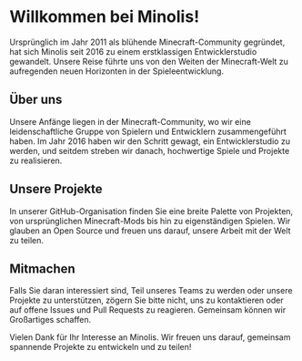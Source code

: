 # Willkommen bei Minolis!

Ursprünglich im Jahr 2011 als blühende Minecraft-Community gegründet, hat sich Minolis seit 2016 zu einem erstklassigen Entwicklerstudio gewandelt. Unsere Reise führte uns von den Weiten der Minecraft-Welt zu aufregenden neuen Horizonten in der Spieleentwicklung.

## Über uns

Unsere Anfänge liegen in der Minecraft-Community, wo wir eine leidenschaftliche Gruppe von Spielern und Entwicklern zusammengeführt haben. Im Jahr 2016 haben wir den Schritt gewagt, ein Entwicklerstudio zu werden, und seitdem streben wir danach, hochwertige Spiele und Projekte zu realisieren.

## Unsere Projekte

In unserer GitHub-Organisation finden Sie eine breite Palette von Projekten, von ursprünglichen Minecraft-Mods bis hin zu eigenständigen Spielen. Wir glauben an Open Source und freuen uns darauf, unsere Arbeit mit der Welt zu teilen.

## Mitmachen

Falls Sie daran interessiert sind, Teil unseres Teams zu werden oder unsere Projekte zu unterstützen, zögern Sie bitte nicht, uns zu kontaktieren oder auf offene Issues und Pull Requests zu reagieren. Gemeinsam können wir Großartiges schaffen.

Vielen Dank für Ihr Interesse an Minolis. Wir freuen uns darauf, gemeinsam spannende Projekte zu entwickeln und zu teilen!
